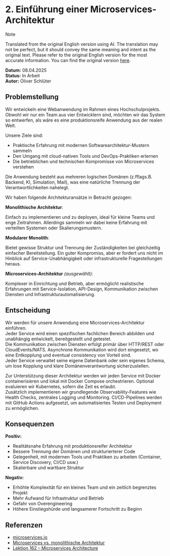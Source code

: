 # 2. Einführung einer Microservices-Architektur

> [!NOTE]
> Translated from the original English version using AI.
> The translation may not be perfect, but it should convey the same meaning and intent as the original text.
> Please refer to the original English version for the most accurate information.
> You can find the original version [here](../english/adr-002.md).

**Datum:** 08.04.2025  
**Status:** In Arbeit  
**Autor:** Oliver Schlüter

## Problemstellung

Wir entwickeln eine Webanwendung im Rahmen eines Hochschulprojekts. Obwohl wir nur ein Team aus vier Entwicklern sind, möchten wir das System so entwerfen, als wäre es eine produktionsreife Anwendung aus der realen Welt.

Unsere Ziele sind:
- Praktische Erfahrung mit modernen Softwarearchitektur-Mustern sammeln
- Den Umgang mit cloud-nativen Tools und DevOps-Praktiken erlernen
- Die betrieblichen und technischen Kompromisse von Microservices verstehen

Die Anwendung besteht aus mehreren logischen Domänen (z.fflags.B. Backend, KI, Simulation, Mail), was eine natürliche Trennung der Verantwortlichkeiten nahelegt.

Wir haben folgende Architekturansätze in Betracht gezogen:

**Monolithische Architektur**:

Einfach zu implementieren und zu deployen, ideal für kleine Teams und enge Zeitrahmen. Allerdings sammeln wir dabei keine Erfahrung mit verteilten Systemen oder Skalierungsmustern.

**Modularer Monolith**:

Bietet gewisse Struktur und Trennung der Zuständigkeiten bei gleichzeitig einfacher Bereitstellung. Ein guter Kompromiss, aber er fordert uns nicht im Hinblick auf Service-Unabhängigkeit oder infrastrukturelle Fragestellungen heraus.

**Microservices-Architektur** *(ausgewählt)*:

Komplexer in Einrichtung und Betrieb, aber ermöglicht realistische Erfahrungen mit Service-Isolation, API-Design, Kommunikation zwischen Diensten und Infrastrukturautomatisierung.

## Entscheidung

Wir werden für unsere Anwendung eine Microservices-Architektur einführen.  
Jeder Service wird einen spezifischen fachlichen Bereich abbilden und unabhängig entwickelt, bereitgestellt und getestet.  
Die Kommunikation zwischen Diensten erfolgt primär über HTTP/REST oder CloudEvents/NATS. Asynchrone Kommunikation wird dort eingesetzt, wo eine Entkopplung und eventual consistency von Vorteil sind.  
Jeder Service verwaltet seine eigene Datenbank oder sein eigenes Schema, um lose Kopplung und klare Domänenverantwortung sicherzustellen.

Zur Unterstützung dieser Architektur werden wir jeden Service mit Docker containerisieren und lokal mit Docker Compose orchestrieren. Optional evaluieren wir Kubernetes, sofern die Zeit es erlaubt.  
Zusätzlich implementieren wir grundlegende Observability-Features wie Health Checks, zentrales Logging und Monitoring. CI/CD-Pipelines werden mit GitHub Actions aufgesetzt, um automatisiertes Testen und Deployment zu ermöglichen.

## Konsequenzen

**Positiv:**
- Realitätsnahe Erfahrung mit produktionsreifer Architektur
- Bessere Trennung der Domänen und strukturierterer Code
- Gelegenheit, mit modernen Tools und Praktiken zu arbeiten (Container, Service Discovery, CI/CD usw.)
- Skalierbare und wartbare Struktur

**Negativ:**
- Erhöhte Komplexität für ein kleines Team und ein zeitlich begrenztes Projekt
- Mehr Aufwand für Infrastruktur und Betrieb
- Gefahr von Overengineering
- Höhere Einstiegshürde und langsamerer Fortschritt zu Beginn

## Referenzen

- [microservices.io](https://microservices.io/)
- [Microservices vs. monolithische Architektur](https://www.atlassian.com/microservices/microservices-architecture/microservices-vs-monolith)
- [Lektion 162 – Microservices Architecture](https://www.youtube.com/watch?v=UZQMUiVqpFs&t=55s)  